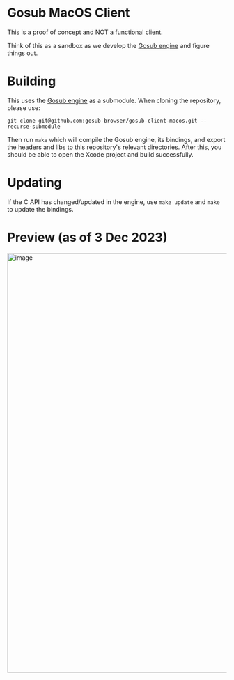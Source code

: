 # Gosub MacOS Client
This is a proof of concept and NOT a functional client.

Think of this as a sandbox as we develop the [Gosub engine](https://github.com/gosub-browser/gosub-engine) and figure things out.

# Building
This uses the [Gosub engine](https://github.com/gosub-browser/gosub-engine) as a submodule. When cloning the repository, please use:
```text
git clone git@github.com:gosub-browser/gosub-client-macos.git --recurse-submodule
```

Then run `make` which will compile the Gosub engine, its bindings, and export the headers and libs to this repository's relevant directories. After this, you should be able to open the Xcode project and build successfully.

# Updating
If the C API has changed/updated in the engine, use `make update` and `make` to update the bindings.

# Preview (as of 3 Dec 2023)
<img width="964" alt="image" src="https://github.com/gosub-browser/gosub-client-macos/assets/49159969/3b2c13fb-cb8f-4636-b57b-cf37cdb4b160">

